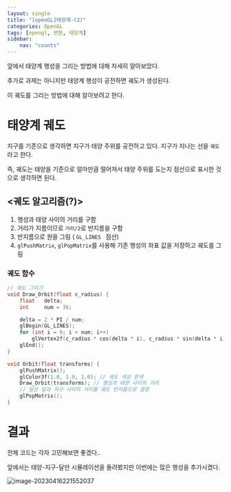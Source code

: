 ```yaml
---
layout: single
title: "[openGL]태양계-(2)"
categories: OpenGL
tags: [opengl, 변환, 태양계]
sidebar:
    nav: "counts"
---
```


앞에서 태양계 행성을 그리는 방법에 대해 자세히 알아보았다.

추가로 과제는 아니지만 태양계 행성이 공전하면 궤도가 생성된다. 

이 궤도를 그리는 방법에 대해 알아보려고 한다. 

# 태양계 궤도

지구를 기준으로 생각하면 지구가 태양 주위를 공전하고 있다. 지구가 지나는 선을 `궤도`라고 한다. 

즉, 궤도는  태양을 기준으로 얼마만큼 떨어져서 태양 주위를 도는지 점선으로 표시한 것으로 생각하면 된다.

## <궤도 알고리즘(?)>

1. 행성과 태양 사이의 거리를 구함
2. 거리가 지름이므로 `거리/2`로 반지름을 구함
3. 반지름으로 원을 그림 ( `GL_LINES ` 점선)
4. `glPushMatrix`, `glPopMatrix`를 사용해 기존 행성의 좌표 값을 저장하고 궤도를 그림 

### 궤도 함수

```c++
// 궤도 그리기 
void Draw_Orbit(float c_radius) {
	float	delta;
	int		num = 36;

	delta = 2 * PI / num;
	glBegin(GL_LINES);
	for (int i = 0; i < num; i++)
		glVertex2f(c_radius * cos(delta * i), c_radius * sin(delta * i));
	glEnd();
}

void Orbit(float transforms) {
	glPushMatrix();
	glColor3f(1.0, 1.0, 1.0); // 궤도 색상 흰색 
	Draw_Orbit(transforms); // 행성과 태양 사이의 거리 
    // 달은 달과 지구 사이의 거리를 궤도 반지름으로 결정
	glPopMatrix();
}
```

# 결과

전체 코드는 각자 고민해보면 좋겠다.. 

앞에서는 태양-지구-달만 시뮬레이션을 돌려봤지만 이번에는 많은 행성을 추가시켰다. 

![image-20230416221552037]({{site.url}}/images/2023-04-12-gl5/image-20230416221552037.png)